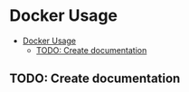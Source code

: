 # Docker Usage

- [Docker Usage](#docker-usage)
  - [TODO: Create documentation](#todo-create-documentation)

## TODO: Create documentation
